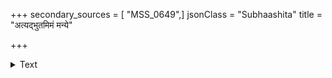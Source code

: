 +++
secondary_sources = [ "MSS_0649",]
jsonClass = "Subhaashita"
title = "अत्यद्भुतमिमं मन्ये"

+++

<details><summary>Text</summary>

अत्यद्भुतमिमं मन्ये स्वभावममनस्विनः।  
यदुपक्रियमाणोऽपि प्रीयते न विलीयते॥
</details>

